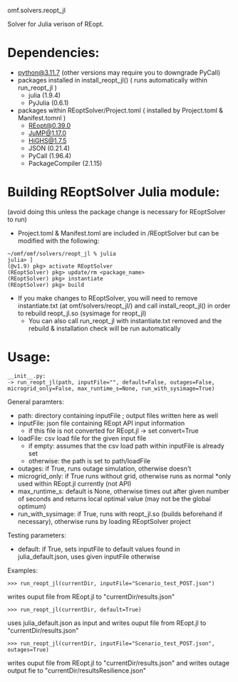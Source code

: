 omf.solvers.reopt_jl

Solver for Julia verison of REopt. 

# Dependencies:
- python@3.11.7 (other versions may require you to downgrade PyCall)
- packages installed in install_reopt_jl()  ( runs automatically within run_reopt_jl )
    - julia (1.9.4)
    - PyJulia (0.6.1)
- packages within REoptSolver/Project.toml ( installed by Project.toml & Manifest.tomnl )
    - REopt@0.39.0
    - JuMP@1.17.0
    - HiGHS@1.7.5
    - JSON (0.21.4)
    - PyCall (1.96.4)
    - PackageCompiler (2.1.15)

# Building REoptSolver Julia module:
(avoid doing this unless the package change is necessary for REoptSolver to run)
* Project.toml & Manifest.toml are included in /REoptSolver but can be modified with the following:
```
~/omf/omf/solvers/reopt_jl % julia
julia> ]
(@v1.9) pkg> activate REoptSolver
(REoptSolver) pkg> update/rm <package_name>
(REoptSolver) pkg> instantiate
(REoptSolver) pkg> build
```
* If you make changes to REoptSolver, you will need to remove instantiate.txt (at omf/solvers/reopt_jl/) and call install_reopt_jl() in order to rebuild reopt_jl.so (sysimage for reopt_jl) 
    - You can also call run_reopt_jl with instantiate.txt removed and the rebuild & installation check will be run automatically

# Usage:
```
__init__.py:
-> run_reopt_jl(path, inputFile="", default=False, outages=False, microgrid_only=False, max_runtime_s=None, run_with_sysimage=True)
```

General paramters:
- path: directory containing inputFile ; output files written here as well
- inputFile: json file containing REopt API input information
    - if this file is not converted for REopt.jl -> set convert=True
- loadFile: csv load file for the given input file
    - if empty: assumes that the csv load path within inputFile is already set
    - otherwise: the path is set to path/loadFile 
- outages: if True, runs outage simulation, otherwise doesn't
- microgrid_only: if True runs without grid, otherwise runs as normal
    *only used within REopt.jl currently (not API)
- max_runtime_s: default is None, otherwise times out after given number of seconds and returns local optimal value (may not be the global optimum)
- run_with_sysimage: if True, runs with reopt_jl.so (builds beforehand if necessary), otherwise runs by loading REoptSolver project

Testing parameters:
- default: if True, sets inputFile to default values found in julia_default.json, uses given inputFile otherwise

Examples:
``` 
>>> run_reopt_jl(currentDir, inputFile="Scenario_test_POST.json") 
```
writes ouput file from REopt.jl to "currentDir/results.json"

``` 
>>> run_reopt_jl(currentDir, default=True) 
```
uses julia_default.json as input and writes ouput file from REopt.jl to "currentDir/results.json" 

``` 
>>> run_reopt_jl(currentDir, inputFile="Scenario_test_POST.json", outages=True) 
```
writes ouput file from REopt.jl to "currentDir/results.json" and
writes outage output fie to "currentDir/resultsResilience.json"
